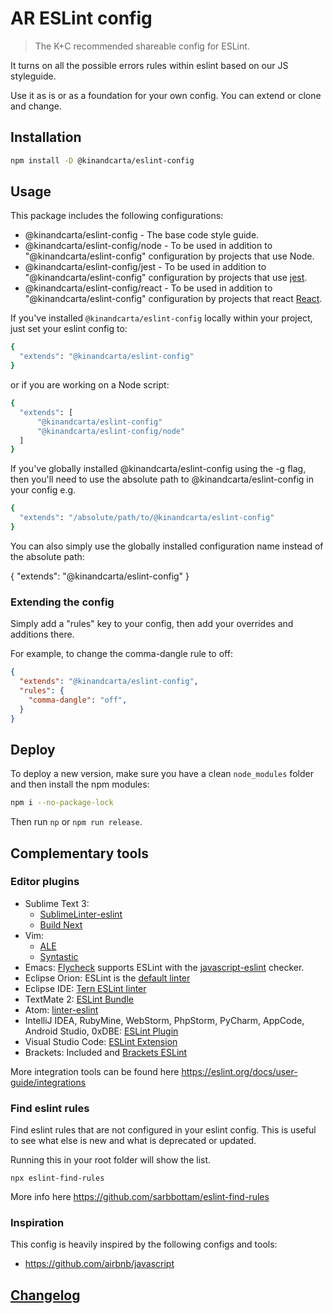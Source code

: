 # AR ESLint config

> The K+C recommended shareable config for ESLint.

It turns on all the possible errors rules within eslint based on our JS styleguide.

Use it as is or as a foundation for your own config. You can extend or clone and change.

## Installation

```bash
npm install -D @kinandcarta/eslint-config
```

## Usage

This package includes the following configurations:

* @kinandcarta/eslint-config - The base code style guide.
* @kinandcarta/eslint-config/node - To be used in addition to "@kinandcarta/eslint-config" configuration by projects that use Node.
* @kinandcarta/eslint-config/jest - To be used in addition to "@kinandcarta/eslint-config" configuration by projects that use [jest](https://facebook.github.io/jest/).
* @kinandcarta/eslint-config/react - To be used in addition to "@kinandcarta/eslint-config" configuration by projects that react [React](https://facebook.github.io/react/).

If you've installed `@kinandcarta/eslint-config` locally within your project, just set your eslint config to:

```bash
{
  "extends": "@kinandcarta/eslint-config"
}
```

or if you are working on a Node script:

```bash
{
  "extends": [
	  "@kinandcarta/eslint-config"
	  "@kinandcarta/eslint-config/node"
  ]
}
```

If you've globally installed @kinandcarta/eslint-config using the -g flag, then you'll need to use the absolute path to @kinandcarta/eslint-config in your config e.g.

```bash
{
  "extends": "/absolute/path/to/@kinandcarta/eslint-config"
}
```

You can also simply use the globally installed configuration name instead of the absolute path:

{
  "extends": "@kinandcarta/eslint-config"
}

### Extending the config

Simply add a "rules" key to your config, then add your overrides and additions there.

For example, to change the comma-dangle rule to off:

```json
{
  "extends": "@kinandcarta/eslint-config",
  "rules": {
    "comma-dangle": "off",
  }
}
```

## Deploy

To deploy a new version, make sure you have a clean `node_modules` folder and then install the npm modules:

```bash
npm i --no-package-lock
```

Then run `np` or `npm run release`.

## Complementary tools

### Editor plugins

* Sublime Text 3:
    * [SublimeLinter-eslint](https://github.com/roadhump/SublimeLinter-eslint)
    * [Build Next](https://github.com/albertosantini/sublimetext-buildnext)
* Vim:
    * [ALE](https://github.com/w0rp/ale)
    * [Syntastic](https://github.com/vim-syntastic/syntastic/tree/master/syntax_checkers/javascript)
* Emacs: [Flycheck](http://www.flycheck.org/) supports ESLint with the [javascript-eslint](http://www.flycheck.org/en/latest/languages.html#javascript) checker.
* Eclipse Orion: ESLint is the [default linter](https://dev.eclipse.org/mhonarc/lists/orion-dev/msg02718.html)
* Eclipse IDE: [Tern ESLint linter](https://github.com/angelozerr/tern.java/wiki/Tern-Linter-ESLint)
* TextMate 2: [ESLint Bundle](https://github.com/natesilva/javascript-eslint.tmbundle)
* Atom: [linter-eslint](https://atom.io/packages/linter-eslint)
* IntelliJ IDEA, RubyMine, WebStorm, PhpStorm, PyCharm, AppCode, Android Studio, 0xDBE: [ESLint Plugin](https://plugins.jetbrains.com/plugin/7494-eslint)
* Visual Studio Code: [ESLint Extension](https://marketplace.visualstudio.com/items?itemName=dbaeumer.vscode-eslint)
* Brackets: Included and [Brackets ESLint](https://github.com/brackets-userland/brackets-eslint)

More integration tools can be found here https://eslint.org/docs/user-guide/integrations

### Find eslint rules

Find eslint rules that are not configured in your eslint config. This is useful to see what else is new and what is deprecated or updated.

Running this in your root folder will show the list.

```
npx eslint-find-rules
```

More info here https://github.com/sarbbottam/eslint-find-rules

### Inspiration

This config is heavily inspired by the following configs and tools:

- https://github.com/airbnb/javascript

## [Changelog](CHANGELOG.md)
